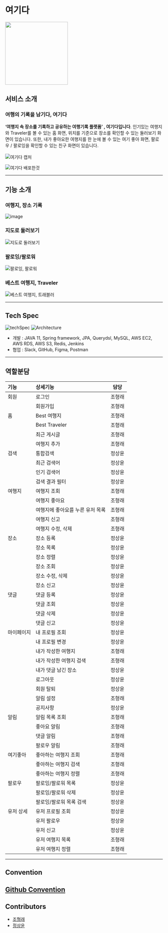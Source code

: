 # 여기다

<img src="https://user-images.githubusercontent.com/77600832/221890855-cf3721c4-2619-45f0-88a3-0c1501a8cb9d.png"  width="200" height="200"/>

## 서비스 소개
### 여행의 기록을 남기다, 여기다

**‘여행지 속 장소를 기록하고 공유하는 여행기록 플랫폼’ , 여기다입니다**.
인기있는 여행지와 Traveler를 볼 수 있는 홈 화면, 위치를 기준으로 장소를 확인할 수 있는 둘러보기 화면이 있습니다. 또한, 내가 좋아요한 여행지를 한 눈에 볼 수 있는 여기 좋아 화면, 팔로우 / 팔로잉을 확인할 수 있는 친구 화면이 있습니다.
<br> </br>
![여기다 캡처](https://user-images.githubusercontent.com/77600832/223436141-9ba5c659-138f-41a5-87c7-1bfc7c12c079.png)

![여기다 배포한것](https://github.com/YeoGiDa/YeoGiDa-Backend/assets/76774733/201dc47c-240f-4e76-93d3-0114ab8939ea)

----

## 기능 소개

### 여행지, 장소 기록
![image](https://user-images.githubusercontent.com/77600832/223440591-06b149fd-f861-48f0-a959-1daf41e9a23b.png)


### 지도로 둘러보기
![지도로 둘러보기](https://user-images.githubusercontent.com/77600832/223441313-e339ed8f-9aba-4650-8897-62fc31936c14.png)


### 팔로잉/팔로워
![팔로잉, 팔로워](https://user-images.githubusercontent.com/77600832/223441373-912661f5-5765-4dfc-b42a-ca509b90094f.png)


### 베스트 여행지, Traveler
![베스트 여행지, 트래블러](https://user-images.githubusercontent.com/77600832/223441443-387746dc-4376-4a96-9201-5732af94a548.png)

----
## Tech Spec
![techSpec](https://github.com/YeoGiDa/YeoGiDa-Backend/assets/76774733/7754b658-5e70-4083-90ba-123e39c03419)
![Architecture](https://github.com/YeoGiDa/YeoGiDa-Backend/assets/76774733/3f05a187-a7f0-46ec-af1c-faaae0bc5f38)
- 개발 : JAVA 11, Spring framework, JPA, Querydsl, MySQL, AWS EC2, AWS RDS, AWS S3, Redis, Jenkins
- 협업 : Slack, GitHub, Figma, Postman

----
## 역할분담
| 기능 | 상세기능 | 담당 |
| :--- | :--- | :---: |
| 회원 | 로그인 | 조형래 |
|  | 회원가입 | 조형래 |
| 홈 | Best 여행지 | 조형래 |
|  | Best Traveler | 조형래 |
|  | 최근 게시글 | 조형래 |
|  | 여행지 추가 | 조형래 |
| 검색 | 통합검색 | 정상윤 |
|  | 최근 검색어 | 정상윤 |
|  | 인기 검색어 | 정상윤 |
|  | 검색 결과 필터 | 정상윤 |
| 여행지 | 여행지 조회 | 조형래 |
| | 여행지 좋아요 | 조형래 |
| | 여행지에 좋아요를 누른 유저 목록 | 조형래 |
| | 여행지 신고 | 조형래 |
| | 여행지 수정, 삭제 | 조형래 |
| 장소 | 장소 등록 | 정상윤 |
|  | 장소 목록 | 정상윤 |
|  | 장소 정렬 | 정상윤 |
|  | 장소 조회 | 정상윤 |
|  | 장소 수정, 삭제 | 정상윤 |
|  | 장소 신고 | 정상윤 |
| 댓글 | 댓글 등록 | 정상윤 |
|  | 댓글 조회 | 정상윤 |
|  | 댓글 삭제 | 정상윤 |
|  | 댓글 신고 | 정상윤 |
| 마이페이지 | 내 프로필 조회 | 정상윤 |
|  | 내 프로필 변경 | 정상윤 |
|  | 내가 작성한 여행지 | 조형래 |
|  | 내가 작성한 여행지 검색 | 조형래 |
|  | 내가 댓글 남긴 장소 | 정상윤 |
|  | 로그아웃 | 정상윤 |
|  | 회원 탈퇴 | 정상윤 |
|  | 알림 설정 | 조형래 |
|  | 공지사항 | 정상윤 |
| 알림 | 알림 목록 조회 | 조형래 |
|  | 좋아요 알림 | 조형래 |
|  | 댓글 알림 | 조형래 |
|  | 팔로우 알림 | 조형래 |
| 여기좋아 | 좋아하는 여행지 조회 | 조형래 |
|  | 좋아하는 여행지 검색 | 조형래 |
|  | 좋아하는 여행지 정렬 | 조형래 |
| 팔로우 | 팔로잉/팔로워 목록 | 정상윤 |
|  | 팔로잉/팔로워 삭제 | 정상윤 |
|  | 팔로잉/팔로워 목록 검색 | 정상윤 |
| 유저 상세 | 유저 프로필 조회 | 정상윤 |
|  | 유저 팔로우 | 정상윤 |
|  | 유저 신고 | 정상윤 |
|  | 유저 여행지 목록 | 조형래 |
|  | 유저 여행지 정렬 | 조형래 |

----
## Convention
[Github Convention](https://github.com/YeoGiDa/YeoGiDa-Android/blob/develop/Docs/Github%20Convention.md)
----
## Contributors
- [조형래](https://github.com/ppirae)
- [정상윤](https://github.com/sdsd988)
